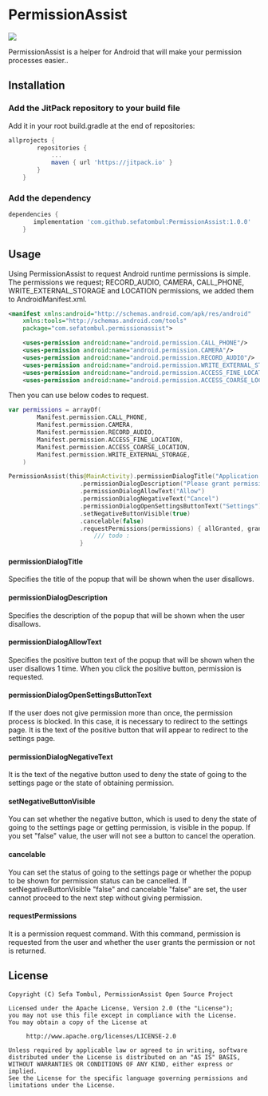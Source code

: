 # PermissionAssist

[![](https://jitpack.io/v/sefatombul/PermissionAssist.svg)](https://jitpack.io/#sefatombul/PermissionAssist)

PermissionAssist is a helper for Android that will make your permission processes easier..

## Installation

### Add the JitPack repository to your build file
Add it in your root build.gradle at the end of repositories:

```groovy
allprojects {
		repositories {
			...
			maven { url 'https://jitpack.io' }
		}
	}
```
### Add the dependency
```groovy
dependencies {
       implementation 'com.github.sefatombul:PermissionAssist:1.0.0'
	}
```
## Usage
Using PermissionAssist to request Android runtime permissions is simple. The permissions we request; RECORD_AUDIO, CAMERA, CALL_PHONE, WRITE_EXTERNAL_STORAGE and LOCATION permissions, we added them to AndroidManifest.xml.

```xml
<manifest xmlns:android="http://schemas.android.com/apk/res/android"
    xmlns:tools="http://schemas.android.com/tools"
    package="com.sefatombul.permissionassist">

    <uses-permission android:name="android.permission.CALL_PHONE"/>
    <uses-permission android:name="android.permission.CAMERA"/>
    <uses-permission android:name="android.permission.RECORD_AUDIO"/>
    <uses-permission android:name="android.permission.WRITE_EXTERNAL_STORAGE"/>
    <uses-permission android:name="android.permission.ACCESS_FINE_LOCATION" />
    <uses-permission android:name="android.permission.ACCESS_COARSE_LOCATION" />


```
Then you can use below codes to request.
```kotlin
var permissions = arrayOf(
        Manifest.permission.CALL_PHONE,
        Manifest.permission.CAMERA,
        Manifest.permission.RECORD_AUDIO,
        Manifest.permission.ACCESS_FINE_LOCATION,
        Manifest.permission.ACCESS_COARSE_LOCATION,
        Manifest.permission.WRITE_EXTERNAL_STORAGE,
    )

PermissionAssist(this@MainActivity).permissionDialogTitle("Application Permissions")
                    .permissionDialogDescription("Please grant permissions for the app to work stable.")
                    .permissionDialogAllowText("Allow")
                    .permissionDialogNegativeText("Cancel")
                    .permissionDialogOpenSettingsButtonText("Settings")
                    .setNegativeButtonVisible(true)
                    .cancelable(false)
                    .requestPermissions(permissions) { allGranted, grantedList, deniedList ->
                        /// todo : 
                    }


```
#### permissionDialogTitle
Specifies the title of the popup that will be shown when the user disallows.
#### permissionDialogDescription
Specifies the description of the popup that will be shown when the user disallows.
#### permissionDialogAllowText
Specifies the positive button text of the popup that will be shown when the user disallows 1 time. When you click the positive  button, permission is requested.
#### permissionDialogOpenSettingsButtonText
If the user does not give permission more than once, the permission process is blocked. In this case, it is necessary to redirect to the settings page. It is the text of the positive button that will appear to redirect to the settings page.
#### permissionDialogNegativeText
It is the text of the negative button used to deny the state of going to the settings page or the state of obtaining permission.
#### setNegativeButtonVisible
You can set whether the negative button, which is used to deny the state of going to the settings page or getting permission, is visible in the popup. If you set "false" value, the user will not see a button to cancel the operation.
#### cancelable
You can set the status of going to the settings page or whether the popup to be shown for permission status can be cancelled. If setNegativeButtonVisible "false" and cancelable "false" are set, the user cannot proceed to the next step without giving permission.
#### requestPermissions
It is a permission request command. With this command, permission is requested from the user and whether the user grants the permission or not is returned.

## License

```
Copyright (C) Sefa Tombul, PermissionAssist Open Source Project

Licensed under the Apache License, Version 2.0 (the "License");
you may not use this file except in compliance with the License.
You may obtain a copy of the License at

     http://www.apache.org/licenses/LICENSE-2.0

Unless required by applicable law or agreed to in writing, software
distributed under the License is distributed on an "AS IS" BASIS,
WITHOUT WARRANTIES OR CONDITIONS OF ANY KIND, either express or implied.
See the License for the specific language governing permissions and
limitations under the License.
```
